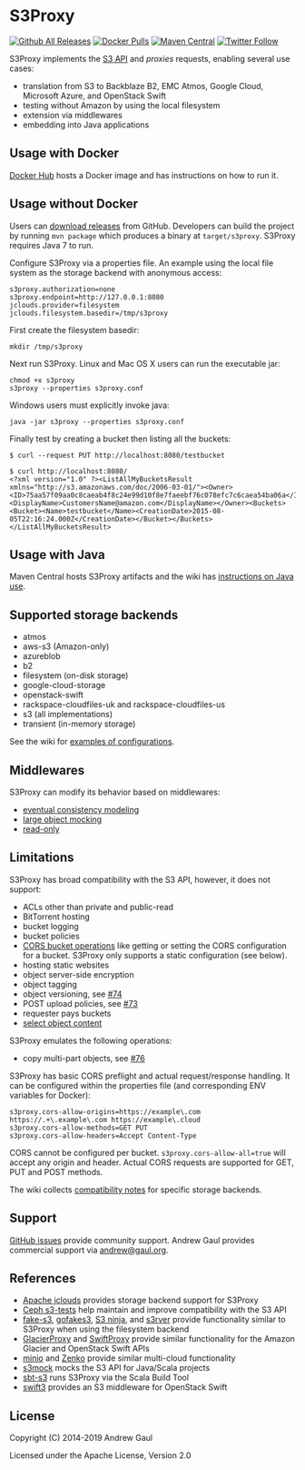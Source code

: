 # S3Proxy

[![Github All Releases](https://img.shields.io/github/downloads/gaul/s3proxy/total.svg)](https://github.com/gaul/s3proxy/releases/)
[![Docker Pulls](https://img.shields.io/docker/pulls/andrewgaul/s3proxy.svg)](https://hub.docker.com/r/andrewgaul/s3proxy/)
[![Maven Central](https://img.shields.io/maven-central/v/org.gaul/s3proxy.svg)](https://search.maven.org/#search%7Cga%7C1%7Ca%3A%22s3proxy%22)
[![Twitter Follow](https://img.shields.io/twitter/follow/S3Proxy.svg?style=social&label=Follow)](https://twitter.com/S3Proxy)

S3Proxy implements the
[S3 API](https://en.wikipedia.org/wiki/Amazon_S3#S3_API_and_competing_services)
and *proxies* requests, enabling several use cases:

* translation from S3 to Backblaze B2, EMC Atmos, Google Cloud, Microsoft Azure, and OpenStack Swift
* testing without Amazon by using the local filesystem
* extension via middlewares
* embedding into Java applications

## Usage with Docker

[Docker Hub](https://hub.docker.com/r/andrewgaul/s3proxy/) hosts a Docker image
and has instructions on how to run it.

## Usage without Docker

Users can [download releases](https://github.com/gaul/s3proxy/releases)
from GitHub.  Developers can build the project by running `mvn package` which
produces a binary at `target/s3proxy`.  S3Proxy requires Java 7 to run.

Configure S3Proxy via a properties file.  An example using the local
file system as the storage backend with anonymous access:

```
s3proxy.authorization=none
s3proxy.endpoint=http://127.0.0.1:8080
jclouds.provider=filesystem
jclouds.filesystem.basedir=/tmp/s3proxy
```

First create the filesystem basedir:

```
mkdir /tmp/s3proxy
```

Next run S3Proxy.  Linux and Mac OS X users can run the executable jar:

```
chmod +x s3proxy
s3proxy --properties s3proxy.conf
```

Windows users must explicitly invoke java:

```
java -jar s3proxy --properties s3proxy.conf
```

Finally test by creating a bucket then listing all the buckets:

```
$ curl --request PUT http://localhost:8080/testbucket

$ curl http://localhost:8080/
<?xml version="1.0" ?><ListAllMyBucketsResult xmlns="http://s3.amazonaws.com/doc/2006-03-01/"><Owner><ID>75aa57f09aa0c8caeab4f8c24e99d10f8e7faeebf76c078efc7c6caea54ba06a</ID><DisplayName>CustomersName@amazon.com</DisplayName></Owner><Buckets><Bucket><Name>testbucket</Name><CreationDate>2015-08-05T22:16:24.000Z</CreationDate></Bucket></Buckets></ListAllMyBucketsResult>
```

## Usage with Java

Maven Central hosts S3Proxy artifacts and the wiki has
[instructions on Java use](https://github.com/gaul/s3proxy/wiki/Using-S3Proxy-in-Java-projects).

## Supported storage backends

* atmos
* aws-s3 (Amazon-only)
* azureblob
* b2
* filesystem (on-disk storage)
* google-cloud-storage
* openstack-swift
* rackspace-cloudfiles-uk and rackspace-cloudfiles-us
* s3 (all implementations)
* transient (in-memory storage)

See the wiki for [examples of configurations](https://github.com/gaul/s3proxy/wiki/Storage-backend-examples).

## Middlewares

S3Proxy can modify its behavior based on middlewares:

* [eventual consistency modeling](https://github.com/gaul/s3proxy/wiki/Middleware---eventual-consistency)
* [large object mocking](https://github.com/gaul/s3proxy/wiki/Middleware-large-object-mocking)
* [read-only](https://github.com/gaul/s3proxy/wiki/Middleware-read-only)

## Limitations

S3Proxy has broad compatibility with the S3 API, however, it does not support:

* ACLs other than private and public-read
* BitTorrent hosting
* bucket logging
* bucket policies
* [CORS bucket operations](https://docs.aws.amazon.com/AmazonS3/latest/dev/cors.html#how-do-i-enable-cors) like getting or setting the CORS configuration for a bucket. S3Proxy only supports a static configuration (see below).
* hosting static websites
* object server-side encryption
* object tagging
* object versioning, see [#74](https://github.com/gaul/s3proxy/issues/74)
* POST upload policies, see [#73](https://github.com/gaul/s3proxy/issues/73)
* requester pays buckets
* [select object content](https://docs.aws.amazon.com/AmazonS3/latest/API/RESTObjectSELECTContent.html)

S3Proxy emulates the following operations:

* copy multi-part objects, see [#76](https://github.com/gaul/s3proxy/issues/76)

S3Proxy has basic CORS preflight and actual request/response handling. It can be configured within the properties
file (and corresponding ENV variables for Docker):

```
s3proxy.cors-allow-origins=https://example\.com https://.+\.example\.com https://example\.cloud
s3proxy.cors-allow-methods=GET PUT
s3proxy.cors-allow-headers=Accept Content-Type
```

CORS cannot be configured per bucket. `s3proxy.cors-allow-all=true` will accept any origin and header.
Actual CORS requests are supported for GET, PUT and POST methods.

The wiki collects
[compatibility notes](https://github.com/gaul/s3proxy/wiki/Storage-backend-compatibility)
for specific storage backends.

## Support

[GitHub issues](https://github.com/gaul/s3proxy/issues) provide community
support.  Andrew Gaul provides commercial support via <andrew@gaul.org>.

## References

* [Apache jclouds](http://jclouds.apache.org/) provides storage backend support for S3Proxy
* [Ceph s3-tests](https://github.com/ceph/s3-tests) help maintain and improve compatibility with the S3 API
* [fake-s3](https://github.com/jubos/fake-s3), [gofakes3](https://github.com/johannesboyne/gofakes3), [S3 ninja](https://github.com/scireum/s3ninja), and [s3rver](https://github.com/jamhall/s3rver) provide functionality similar to S3Proxy when using the filesystem backend
* [GlacierProxy](https://github.com/bouncestorage/glacier-proxy) and [SwiftProxy](https://github.com/bouncestorage/swiftproxy) provide similar functionality for the Amazon Glacier and OpenStack Swift APIs
* [minio](https://github.com/minio/minio) and [Zenko](https://www.zenko.io/) provide similar multi-cloud functionality
* [s3mock](https://github.com/findify/s3mock) mocks the S3 API for Java/Scala projects
* [sbt-s3](https://github.com/localytics/sbt-s3) runs S3Proxy via the Scala Build Tool
* [swift3](https://github.com/openstack/swift3) provides an S3 middleware for OpenStack Swift

## License

Copyright (C) 2014-2019 Andrew Gaul

Licensed under the Apache License, Version 2.0
